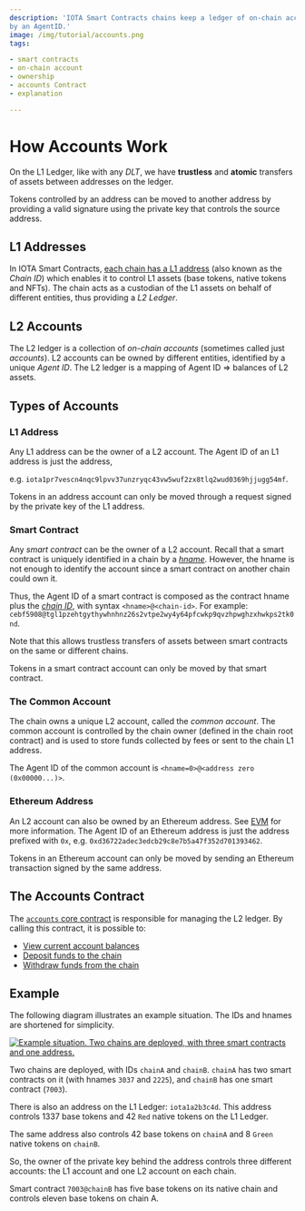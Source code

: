 ```yaml
---
description: 'IOTA Smart Contracts chains keep a ledger of on-chain account balances. On-chain accounts are identified
by an AgentID.'
image: /img/tutorial/accounts.png
tags:

- smart contracts
- on-chain account
- ownership
- accounts Contract
- explanation

---
```

# How Accounts Work

On the L1 Ledger, like with any _DLT_, we have **trustless** and **atomic** transfers of assets between addresses on the
ledger.

Tokens controlled by an address can be moved to another address by providing a valid signature using the private key
that controls the source address.

## L1 Addresses

In IOTA Smart Contracts, [each chain has a L1 address](../explanations/states.md#digital-assets-on-the-chain) (also known as the _Chain
ID_) which enables it to control L1 assets (base tokens, native tokens and NFTs).
The chain acts as a custodian of the L1 assets on behalf of different entities, thus providing a _L2 Ledger_.

## L2 Accounts

The L2 ledger is a collection of _on-chain accounts_ (sometimes called just _accounts_).
L2 accounts can be owned by different entities, identified by a unique _Agent ID_.
The L2 ledger is a mapping of Agent ID => balances of L2 assets.

## Types of Accounts

### L1 Address

Any L1 address can be the owner of a L2 account.
The Agent ID of an L1 address is just the address,

e.g. `iota1pr7vescn4nqc9lpvv37unzryqc43vw5wuf2zx8tlq2wud0369hjjugg54mf`.

Tokens in an address account can only be moved through a request signed by the private key of the L1 address.

### Smart Contract

Any _smart contract_ can be the owner of a L2 account. Recall that a smart
contract is uniquely identified in a chain by a [_hname_](smart-contract-anatomy.md#identifying-a-smart-contract).
However, the hname is not enough to identify the account since a smart contract on another chain could own it.

Thus, the Agent ID of a smart contract is composed as the contract hname plus the [_chain
ID_](states.md#digital-assets-on-the-chain), with syntax `<hname>@<chain-id>`. For
example: `cebf5908@tgl1pzehtgythywhnhnz26s2vtpe2wy4y64pfcwkp9qvzhpwghzxhwkps2tk0nd`.

Note that this allows trustless transfers of assets between smart contracts on the same or different chains.

Tokens in a smart contract account can only be moved by that smart contract.

### The Common Account

The chain owns a unique L2 account, called the _common account_.
The common account is controlled by the chain owner (defined in the chain root contract) and is used to store funds
collected by fees or sent to the chain L1 address.

The Agent ID of the common account is `<hname=0>@<address zero (0x00000...)>`.

### Ethereum Address

An L2 account can also be owned by an Ethereum address. See [EVM](../introduction.md) for more information.
The Agent ID of an Ethereum address is just the address prefixed with `0x`,
e.g. `0xd36722adec3edcb29c8e7b5a47f352d701393462`.

Tokens in an Ethereum account can only be moved by sending an Ethereum transaction signed by the same address.

## The Accounts Contract

The [`accounts` core contract](../reference/core-contracts/accounts.md) is responsible for managing the L2 ledger.
By calling this contract, it is possible to:

- [View current account balances](../how-tos/core-contracts/basics/get-balance.md)
- [Deposit funds to the chain](../how-tos/send-funds-from-L1-to-L2.mdx)
- [Withdraw funds from the chain](../how-tos/core-contracts/basics/send-assets-to-l1.mdx)

## Example

The following diagram illustrates an example situation.
The IDs and hnames are shortened for simplicity.

[![Example situation. Two chains are deployed, with three smart contracts and one address.](/img/tutorial/accounts.png)](/img/tutorial/accounts.png)

Two chains are deployed, with IDs `chainA` and `chainB`.
`chainA` has two smart contracts on it (with hnames `3037` and `2225`), and `chainB` has one smart contract (`7003`).

There is also an address on the L1 Ledger: `iota1a2b3c4d`.
This address controls 1337 base tokens and 42 `Red` native tokens on the L1 Ledger.

The same address also controls 42 base tokens on `chainA` and 8 `Green` native tokens on `chainB`.

So, the owner of the private key behind the address controls three different accounts: the L1 account and one L2 account
on each chain.

Smart contract `7003@chainB` has five base tokens on its native chain and controls eleven base tokens on chain A.
